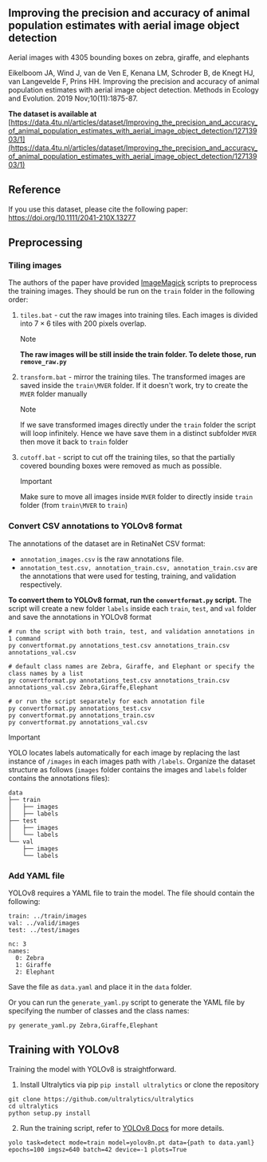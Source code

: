 ## Improving the precision and accuracy of animal population estimates with aerial image object detection

Aerial images with 4305 bounding boxes on zebra, giraffe, and elephants

Eikelboom JA, Wind J, van de Ven E, Kenana LM, Schroder B, de Knegt HJ, van Langevelde F, Prins HH. Improving the precision and accuracy of animal population estimates with aerial image object detection. Methods in Ecology and Evolution. 2019 Nov;10(11):1875-87.

**The dataset is available at** [https://data.4tu.nl/articles/dataset/Improving_the_precision_and_accuracy_of_animal_population_estimates_with_aerial_image_object_detection/12713903/1](https://data.4tu.nl/articles/dataset/Improving_the_precision_and_accuracy_of_animal_population_estimates_with_aerial_image_object_detection/12713903/1)

## Reference

If you use this dataset, please cite the following paper:
https://doi.org/10.1111/2041-210X.13277

## Preprocessing

### Tiling images

The authors of the paper have provided [ImageMagick](https://imagemagick.org/script/download.php) scripts  to preprocess the training images. They should be run on the `train` folder in the following order:
1. `tiles.bat` - cut the raw images into training tiles. Each images is divided into $7 \times 6$ tiles with $200$ pixels overlap.
    > [!Note]
    > **The raw images will be still inside the train folder. To delete those, run `remove_raw.py`**
2. `transform.bat` - mirror the training tiles. The transformed images are saved inside the `train\MVER` folder. If it doesn't work, try to create the `MVER` folder manually
    > [!Note]
    > If we save transformed images directly under the `train` folder the script will loop infinitely. Hence we have save them in a distinct subfolder `MVER` then move it back to `train` folder
3. `cutoff.bat` - script to cut off the training tiles, so that the partially covered bounding boxes were removed as much as possible.
    > [!Important]
    > Make sure to move all images inside `MVER` folder to directly inside `train` folder (from `train\MVER` to `train`)

### Convert CSV annotations to YOLOv8 format

The annotations of the dataset are in RetinaNet CSV format:
- `annotation_images.csv` is the raw annotations file.
- `annotation_test.csv, annotation_train.csv, annotation_train.csv` are the annotations that were used for testing, training, and validation respectively.

**To convert them to YOLOv8 format, run the `convertformat.py` script.**
The script will create a new folder `labels` inside each `train`, `test`, and `val` folder and save the annotations in YOLOv8 format
```
# run the script with both train, test, and validation annotations in 1 command
py convertformat.py annotations_test.csv annotations_train.csv annotations_val.csv

# default class names are Zebra, Giraffe, and Elephant or specify the class names by a list
py convertformat.py annotations_test.csv annotations_train.csv annotations_val.csv Zebra,Giraffe,Elephant

# or run the script separately for each annotation file
py convertformat.py annotations_test.csv
py convertformat.py annotations_train.csv
py convertformat.py annotations_val.csv

```
> [!IMPORTANT] 
> YOLO locates labels automatically for each image by replacing the last instance of `/images` in each images path with  `/labels`. Organize the dataset structure as follows (`images` folder contains the images and `labels` folder contains the annotations files):
```
data
├── train
│   ├── images
│   ├── labels
├── test
│   ├── images
│   └── labels
└── val
    ├── images
    └── labels
``` 
### Add YAML file
YOLOv8 requires a YAML file to train the model. The file should contain the following:
```
train: ../train/images
val: ../valid/images
test: ../test/images

nc: 3
names: 
  0: Zebra
  1: Giraffe
  2: Elephant
```
Save the file as `data.yaml` and place it in the `data` folder. 

Or you can run the `generate_yaml.py` script to generate the YAML file by specifying the number of classes and the class names:
```
py generate_yaml.py Zebra,Giraffe,Elephant
```

## Training with YOLOv8
Training the model with YOLOv8 is straightforward.
1. Install Ultralytics via pip
```pip install ultralytics```
or clone the repository
```
git clone https://github.com/ultralytics/ultralytics
cd ultralytics
python setup.py install
```
2. Run the training script, refer to [YOLOv8 Docs](https://docs.ultralytics.com/modes/train/) for more details.
```
yolo task=detect mode=train model=yolov8n.pt data={path to data.yaml} epochs=100 imgsz=640 batch=42 device=-1 plots=True
```

